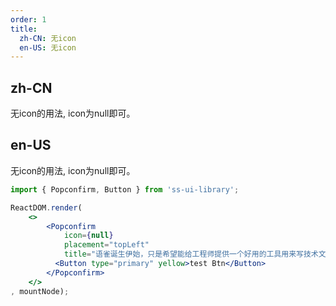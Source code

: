 ```yaml
---
order: 1
title:
  zh-CN: 无icon
  en-US: 无icon
---
```


## zh-CN

无icon的用法, icon为null即可。

## en-US

无icon的用法, icon为null即可。

```jsx
import { Popconfirm, Button } from 'ss-ui-library';

ReactDOM.render(
    <>
        <Popconfirm
            icon={null}
            placement="topLeft"
            title="语雀诞生伊始，只是希望能给工程师提供一个好用的工具用来写技术文档">
          <Button type="primary" yellow>test Btn</Button>
        </Popconfirm>
    </>
, mountNode);
```

